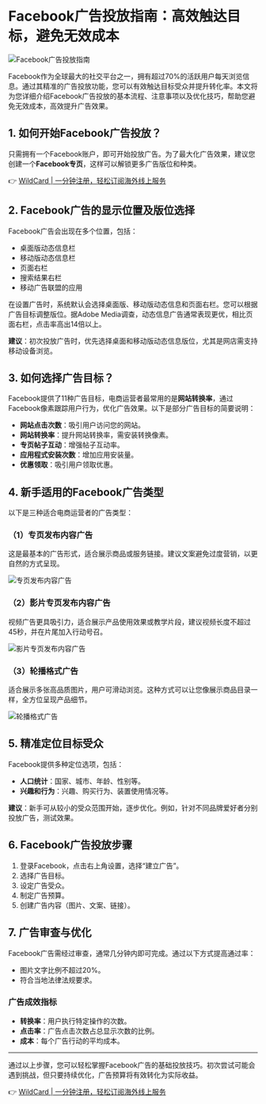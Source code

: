 # Facebook广告投放指南：高效触达目标，避免无效成本

![Facebook广告投放指南](https://bbtdd.com/img/378207315078.webp)

Facebook作为全球最大的社交平台之一，拥有超过70%的活跃用户每天浏览信息。通过其精准的广告投放功能，您可以有效触达目标受众并提升转化率。本文将为您详细介绍Facebook广告投放的基本流程、注意事项以及优化技巧，帮助您避免无效成本，高效提升广告效果。

## 1. 如何开始Facebook广告投放？

只需拥有一个Facebook账户，即可开始投放广告。为了最大化广告效果，建议您创建一个**Facebook专页**，这样可以解锁更多广告版位和种类。

👉 [WildCard | 一分钟注册，轻松订阅海外线上服务](https://bbtdd.com/WildCard)

## 2. Facebook广告的显示位置及版位选择

Facebook广告会出现在多个位置，包括：

- 桌面版动态信息栏
- 移动版动态信息栏
- 页面右栏
- 搜索结果右栏
- 移动广告联盟的应用

在设置广告时，系统默认会选择桌面版、移动版动态信息和页面右栏。您可以根据广告目标调整版位。据Adobe Media调查，动态信息广告通常表现更优，相比页面右栏，点击率高出14倍以上。

**建议**：初次投放广告时，优先选择桌面和移动版动态信息版位，尤其是网店需支持移动设备浏览。

## 3. 如何选择广告目标？

Facebook提供了11种广告目标，电商运营者最常用的是**网站转换率**，通过Facebook像素跟踪用户行为，优化广告效果。以下是部分广告目标的简要说明：

- **网站点击次数**：吸引用户访问您的网站。
- **网站转换率**：提升网站转换率，需安装转换像素。
- **专页帖子互动**：增强帖子互动率。
- **应用程式安装次数**：增加应用安装量。
- **优惠领取**：吸引用户领取优惠。

## 4. 新手适用的Facebook广告类型

以下是三种适合电商运营者的广告类型：

### （1）专页发布内容广告
这是最基本的广告形式，适合展示商品或服务链接。建议文案避免过度营销，以更自然的方式呈现。

![专页发布内容广告](https://bbtdd.com/img/22892426.webp)

### （2）影片专页发布内容广告
视频广告更具吸引力，适合展示产品使用效果或教学片段，建议视频长度不超过45秒，并在片尾加入行动号召。

![影片专页发布内容广告](https://bbtdd.com/img/525659416342.webp)

### （3）轮播格式广告
适合展示多张高品质图片，用户可滑动浏览。这种方式可以让您像展示商品目录一样，全方位呈现产品细节。

![轮播格式广告](https://bbtdd.com/img/650382939534.webp)

## 5. 精准定位目标受众

Facebook提供多种定位选项，包括：

- **人口统计**：国家、城市、年龄、性别等。
- **兴趣和行为**：兴趣、购买行为、装置使用情况等。

**建议**：新手可从较小的受众范围开始，逐步优化。例如，针对不同品牌爱好者分别投放广告，测试效果。

## 6. Facebook广告投放步骤

1. 登录Facebook，点击右上角设置，选择“建立广告”。
2. 选择广告目标。
3. 设定广告受众。
4. 制定广告预算。
5. 创建广告内容（图片、文案、链接）。

## 7. 广告审查与优化

Facebook广告需经过审查，通常几分钟内即可完成。通过以下方式提高通过率：

- 图片文字比例不超过20%。
- 符合当地法律法规要求。

### 广告成效指标
- **转换率**：用户执行特定操作的次数。
- **点击率**：广告点击次数占总显示次数的比例。
- **成本**：每个广告行动的平均成本。

---

通过以上步骤，您可以轻松掌握Facebook广告的基础投放技巧。初次尝试可能会遇到挑战，但只要持续优化，广告预算将有效转化为实际收益。

👉 [WildCard | 一分钟注册，轻松订阅海外线上服务](https://bbtdd.com/WildCard)
